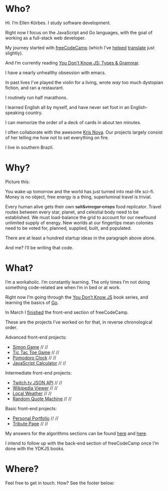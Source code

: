 # Who?

Hi. I’m Ellen Körbes. I study software development.

Right now I focus on the JavaScript and Go languages, with the goal of working as a full-stack web developer.

My journey started with [freeCodeCamp](https://www.freecodecamp.com/) (which I’ve [helped](https://github.com/freeCodeCamp/freeCodeCamp/pull/13756) [translate](https://github.com/freeCodeCamp/freeCodeCamp/pull/13422) just slightly).

And I’m currently reading [You Don't Know JS: Types & Grammar](https://github.com/getify/You-Dont-Know-JS/blob/master/types%20&%20grammar/README.md#you-dont-know-js-types--grammar).

I have a nearly unhealthy obsession with emacs.

In past lives I’ve played the violin for a living, wrote *way* too much dystopian fiction, and ran a restaurant.

I routinely run half marathons.

I learned English all by myself, and have never set foot in an English-speaking country.

I can memorize the order of a deck of cards in about ten minutes.

I often collaborate with the awesome [Kris Nova](https://twitter.com/Kris__Nova). Our projects largely consist of her telling me how not to set everything on fire.

I live in southern Brazil.

# Why?

Picture this:

You wake up tomorrow and the world has just turned into real-life sci-fi. Money is no object, free energy is a thing, superluminal travel is trivial.

Every human alive gets their own ~~salt&vinegar crisps~~ food replicator. Travel routes between every star, planet, and celestial body need to be established. We must load-balance the grid to account for our newfound unlimited supply of energy. New worlds at our fingertips mean colonies need to be voted for, planned, supplied, built, and populated.

There are at least a hundred startup ideas in the paragraph above alone.

And me? I’ll be writing that code.

# What?

I’m a workaholic. I’m constantly learning. The only times I’m not doing something code-related are when I’m in bed or at work.

Right now I’m going through the [You Don’t Know JS](https://github.com/getify/You-Dont-Know-JS) book series, and learning the basics of [Go](https://golang.org/).

In March I [finished](https://www.freecodecamp.com/ellenkorbes/front-end-certification) the front-end section of freeCodeCamp. 

These are the projects I’ve worked on for that, in reverse chronological order.

Advanced front-end projects:

<script src="https://use.fontawesome.com/2dc41cc4d7.js"></script>
- [Simon Game](learning/freecodecamp/front_end/06_advanced_projects/04_simon_game/) [<i class="fa fa-link"></i>](learning/freecodecamp/front_end/06_advanced_projects/04_simon_game/) // [<i class="fa fa-github"></i>](https://github.com/ellenkorbes/ellenkorbes.github.io/tree/master/learning/freecodecamp/front_end/06_advanced_projects/04_simon_game) // [<i class="fa fa-free-code-camp"></i>](https://www.freecodecamp.com/challenges/build-a-simon-game)
- [Tic Tac Toe Game](learning/freecodecamp/front_end/06_advanced_projects/03_tic_tac_toe/) [<i class="fa fa-link"></i>](learning/freecodecamp/front_end/06_advanced_projects/03_tic_tac_toe/) // [<i class="fa fa-github"></i>](https://github.com/ellenkorbes/ellenkorbes.github.io/tree/master/learning/freecodecamp/front_end/06_advanced_projects/03_tic_tac_toe) // [<i class="fa fa-free-code-camp"></i>](https://www.freecodecamp.com/challenges/build-a-tic-tac-toe-game)
- [Pomodoro Clock](learning/freecodecamp/front_end/06_advanced_projects/02_pomodoro_clock/) [<i class="fa fa-link"></i>](learning/freecodecamp/front_end/06_advanced_projects/02_pomodoro_clock/) // [<i class="fa fa-github"></i>](https://github.com/ellenkorbes/ellenkorbes.github.io/tree/master/learning/freecodecamp/front_end/06_advanced_projects/02_pomodoro_clock) // [<i class="fa fa-free-code-camp"></i>](https://www.freecodecamp.com/challenges/build-a-pomodoro-clock)
- [JavaScript Calculator](learning/freecodecamp/front_end/06_advanced_projects/01_javascript_calculator/) [<i class="fa fa-link"></i>](learning/freecodecamp/front_end/06_advanced_projects/01_javascript_calculator/) // [<i class="fa fa-github"></i>](https://github.com/ellenkorbes/ellenkorbes.github.io/tree/master/learning/freecodecamp/front_end/06_advanced_projects/01_javascript_calculator) // [<i class="fa fa-free-code-camp"></i>](https://www.freecodecamp.com/challenges/build-a-javascript-calculator)

Intermediate front-end projects:

- [Twitch.tv JSON API](learning/freecodecamp/front_end/03_intermediate_projects/04_twitch.tv_api/) [<i class="fa fa-link"></i>](learning/freecodecamp/front_end/03_intermediate_projects/04_twitch.tv_api/) // [<i class="fa fa-github"></i>](https://github.com/ellenkorbes/ellenkorbes.github.io/tree/master/learning/freecodecamp/front_end/03_intermediate_projects/04_twitch.tv_api) // [<i class="fa fa-free-code-camp"></i>](https://www.freecodecamp.com/challenges/use-the-twitchtv-json-api)
- [Wikipedia Viewer](learning/freecodecamp/front_end/03_intermediate_projects/03_wikipedia_viewer/) [<i class="fa fa-link"></i>](learning/freecodecamp/front_end/03_intermediate_projects/03_wikipedia_viewer/) // [<i class="fa fa-github"></i>](https://github.com/ellenkorbes/ellenkorbes.github.io/tree/master/learning/freecodecamp/front_end/03_intermediate_projects/03_wikipedia_viewer) // [<i class="fa fa-free-code-camp"></i>](https://www.freecodecamp.com/challenges/build-a-wikipedia-viewer)
- [Local Weather](learning/freecodecamp/front_end/03_intermediate_projects/02_local_weather/) [<i class="fa fa-link"></i>](learning/freecodecamp/front_end/03_intermediate_projects/02_local_weather/) // [<i class="fa fa-github"></i>](https://github.com/ellenkorbes/ellenkorbes.github.io/tree/master/learning/freecodecamp/front_end/03_intermediate_projects/02_local_weather) // [<i class="fa fa-free-code-camp"></i>](https://www.freecodecamp.com/challenges/show-the-local-weather)
- [Random Quote Machine](learning/freecodecamp/front_end/03_intermediate_projects/01_random_quote_machine/) [<i class="fa fa-link"></i>](learning/freecodecamp/front_end/03_intermediate_projects/01_random_quote_machine/) // [<i class="fa fa-github"></i>](https://github.com/ellenkorbes/ellenkorbes.github.io/tree/master/learning/freecodecamp/front_end/03_intermediate_projects/01_random_quote_machine) // [<i class="fa fa-free-code-camp"></i>](https://www.freecodecamp.com/challenges/build-a-random-quote-machine)

Basic front-end projects:

- [Personal Portfolio](http://ellenkorbes.com/learning/freecodecamp/front_end/01_basic_projects/02_personal_portfolio/) [<i class="fa fa-link"></i>](http://ellenkorbes.com/learning/freecodecamp/front_end/01_basic_projects/02_personal_portfolio/) // [<i class="fa fa-github"></i>](https://github.com/ellenkorbes/ellenkorbes.github.io/tree/master/learning/freecodecamp/front_end/01_basic_projects/02_personal_portfolio) // [<i class="fa fa-free-code-camp"></i>](https://www.freecodecamp.com/challenges/build-a-personal-portfolio-webpage)
- [Tribute Page](http://ellenkorbes.com/learning/freecodecamp/front_end/01_basic_projects/01_tribute_page/) [<i class="fa fa-link"></i>](http://ellenkorbes.com/learning/freecodecamp/front_end/01_basic_projects/01_tribute_page/) // [<i class="fa fa-github"></i>](https://github.com/ellenkorbes/ellenkorbes.github.io/tree/master/learning/freecodecamp/front_end/01_basic_projects/01_tribute_page) // [<i class="fa fa-free-code-camp"></i>](https://www.freecodecamp.com/challenges/build-a-tribute-page)

My answers for the algorithms sections can be found [here](https://github.com/ellenkorbes/ellenkorbes.github.io/tree/master/learning/freecodecamp/front_end/02_basic_algorithms) and [here](https://github.com/ellenkorbes/ellenkorbes.github.io/tree/master/learning/freecodecamp/front_end/04_intermediate_algorithms).

I intend to follow up with the back-end section of freeCodeCamp once I’m done with the YDKJS books.

# Where?

Feel free to get in touch. How? See the footer below:
